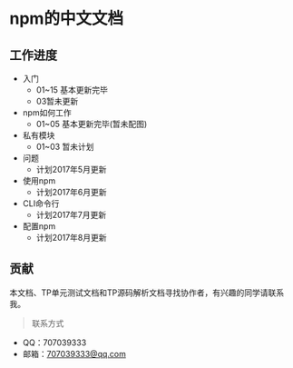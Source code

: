 # npm的中文文档


## 工作进度
+ 入门
  + 01~15 基本更新完毕
  + 03暂未更新
+ npm如何工作
  + 01~05 基本更新完毕(暂未配图)
+ 私有模块
  + 01~03 暂未计划
+ 问题
  + 计划2017年5月更新
+ 使用npm
  + 计划2017年6月更新
+ CLI命令行
  + 计划2017年7月更新 
+ 配置npm
  + 计划2017年8月更新

## 贡献
本文档、TP单元测试文档和TP源码解析文档寻找协作者，有兴趣的同学请联系我。

> 联系方式
+ QQ：707039333
+ 邮箱：707039333@qq.com

